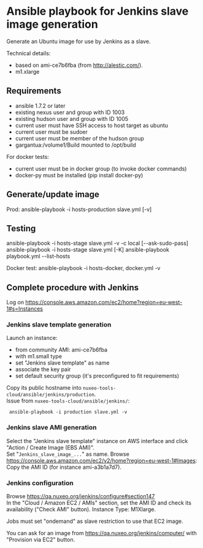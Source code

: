 # Ansible playbook for Jenkins slave image generation

Generate an Ubuntu image for use by Jenkins as a slave.

Technical details:

 - based on ami-ce7b6fba (from http://alestic.com/).
 - m1.xlarge

## Requirements

 - ansible 1.7.2 or later
 - existing nexus user and group with ID 1003
 - existing hudson user and group with ID 1005
 - current user must have SSH access to host target as ubuntu
 - current user must be sudoer
 - current user must be member of the hudson group
 - gargantua:/volume1/Build mounted to /opt/build

For docker tests:

 - current user must be in docker group (to invoke docker commands)
 - docker-py must be installed (pip install docker-py)
 

## Generate/update image

Prod:
ansible-playbook -i hosts-production slave.yml [-v]

## Testing

ansible-playbook -i hosts-stage slave.yml -v -c local [--ask-sudo-pass]
ansible-playbook -i hosts-stage slave.yml [-K]
ansible-playbook playbook.yml --list-hosts

Docker test:
ansible-playbook -i hosts-docker, docker.yml -v

## Complete procedure with Jenkins

Log on https://console.aws.amazon.com/ec2/home?region=eu-west-1#s=Instances

### Jenkins slave template generation

Launch an instance:

 - from community AMI: ami-ce7b6fba 
 - with m1.small type
 - set "Jenkins slave template" as name
 - associate the key pair
 - set default security group (it's preconfigured to fit requirements)
 
Copy its public hostname into `nuxeo-tools-cloud/ansible/jenkins/production`.  
Issue from `nuxeo-tools-cloud/ansible/jenkins/`:

     ansible-playbook -i production slave.yml -v
     
### Jenkins slave AMI generation

Select the "Jenkins slave template" instance on AWS interface and click "Action / Create Image (EBS AMI)".  
Set "`Jenkins_slave_image_...`" as name.
Browse https://console.aws.amazon.com/ec2/v2/home?region=eu-west-1#Images:  
Copy the AMI ID (for instance ami-a3b1a7d7).

### Jenkins configuration

Browse https://qa.nuxeo.org/jenkins/configure#section147  
In the "Cloud / Amazon EC2 / AMIs" section, set the AMI ID and check its availability ("Check AMI" button).
Instance Type: M1Xlarge.  
 


Jobs must set "ondemand" as slave restriction to use that EC2 image.


You can ask for an image from https://qa.nuxeo.org/jenkins/computer/ with "Provision via EC2" button.

